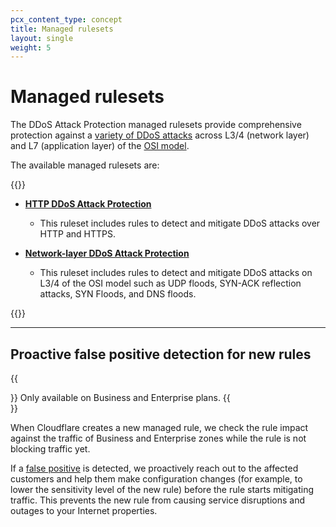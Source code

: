 ```yaml
---
pcx_content_type: concept
title: Managed rulesets
layout: single
weight: 5
---
```


# Managed rulesets

The DDoS Attack Protection managed rulesets provide comprehensive protection against a [variety of DDoS attacks](/ddos-protection/about/attack-coverage/) across L3/4 (network layer) and L7 (application layer) of the [OSI model](https://www.cloudflare.com/learning/ddos/glossary/open-systems-interconnection-model-osi/).

The available managed rulesets are:

{{<definitions>}}

* **[HTTP DDoS Attack Protection](/ddos-protection/managed-rulesets/http/)**

    * This ruleset includes rules to detect and mitigate DDoS attacks over HTTP and HTTPS.

* **[Network-layer DDoS Attack Protection](/ddos-protection/managed-rulesets/network/)**

    * This ruleset includes rules to detect and mitigate DDoS attacks on L3/4 of the OSI model such as UDP floods, SYN-ACK reflection attacks, SYN Floods, and DNS floods.

{{</definitions>}}

---

## Proactive false positive detection for new rules

{{<Aside type="note">}}
Only available on Business and Enterprise plans.
{{</Aside>}}

When Cloudflare creates a new managed rule, we check the rule impact against the traffic of Business and Enterprise zones while the rule is not blocking traffic yet.

If a [false positive](/ddos-protection/managed-rulesets/adjust-rules/false-positive/) is detected, we proactively reach out to the affected customers and help them make configuration changes (for example, to lower the sensitivity level of the new rule) before the rule starts mitigating traffic. This prevents the new rule from causing service disruptions and outages to your Internet properties.
